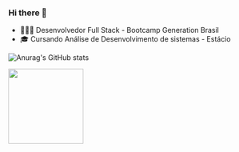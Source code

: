 ### Hi there 👋

<!--
**GustavoMarttiins/GustavoMarttiins** is a ✨ _special_ ✨ repository because its `README.md` (this file) appears on your GitHub profile.

Here are some ideas to get you started:

- 🔭 I’m currently working on ...
- 🌱 I’m currently learning ...
- 👯 I’m looking to collaborate on ...
- 🤔 I’m looking for help with ...
- 💬 Ask me about ...
- 📫 How to reach me: ...
- 😄 Pronouns: ...
- ⚡ Fun fact: ...
-->
- 👩🏻‍💻 Desenvolvedor Full Stack - Bootcamp Generation Brasil 
- 🎓 Cursando Análise de Desenvolvimento de sistemas - Estácio



![Anurag's GitHub stats](https://github-readme-stats.vercel.app/api?username=GustavoMarttiins&show_icons=true&theme=radical)

<img height="150em" src="https://github-readme-stats.vercel.app/api/top-langs/?username=GustavoMarttiins&exclude_repo=KNN-Image- Classification&show_icons=true&hide_border=true&layout=compact&langs_count=8&theme=tokyonight"/>


